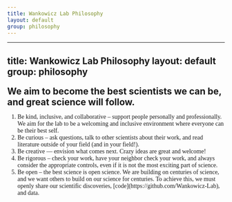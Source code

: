 ```yaml
---
title: Wankowicz Lab Philosophy
layout: default
group: philosophy
---
```


---
title: Wankowicz Lab Philosophy
layout: default
group: philosophy
---

<div style="margin-top: 20px;">
</div>


**<span style="font-size: 1.5em;">We aim to become the best scientists we can be, and great science will follow.</span>**

<ol style="font-family: 'Garamond', serif;">
    <li>Be kind, inclusive, and collaborative – support people personally and professionally. We aim for the lab to be a welcoming and inclusive environment where everyone can be their best self.</li>
    <li>Be curious – ask questions, talk to other scientists about their work, and read literature outside of your field (and in your field!).</li>
    <li>Be creative — envision what comes next. Crazy ideas are great and welcome!</li>
    <li>Be rigorous – check your work, have your neighbor check your work, and always consider the appropriate controls, even if it is not the most exciting part of science.</li>
    <li>Be open – the best science is open science. We are building on centuries of science, and we want others to build on our science for centuries. To achieve this, we must openly share our scientific discoveries, [code](https://github.com/Wankowicz-Lab), and data.</li>
</ol>
